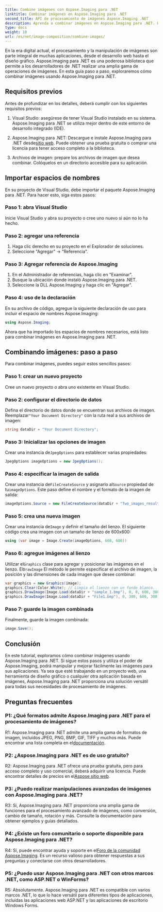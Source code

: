 ```yaml
---
title: Combine imágenes con Aspose.Imaging para .NET
linktitle: Combinar imágenes en Aspose.Imaging para .NET
second_title: API de procesamiento de imágenes Aspose.Imaging .NET
description: Aprenda a combinar imágenes en Aspose.Imaging para .NET. Una guía paso a paso para un potente procesamiento de imágenes.
type: docs
weight: 10
url: /es/net/image-composition/combine-images/
---
```

En la era digital actual, el procesamiento y la manipulación de imágenes son parte integral de muchas aplicaciones, desde el desarrollo web hasta el diseño gráfico. Aspose.Imaging para .NET es una poderosa biblioteca que permite a los desarrolladores de .NET realizar una amplia gama de operaciones de imágenes. En esta guía paso a paso, exploraremos cómo combinar imágenes usando Aspose.Imaging para .NET. 

## Requisitos previos

Antes de profundizar en los detalles, deberá cumplir con los siguientes requisitos previos:

1. Visual Studio: asegúrese de tener Visual Studio instalado en su sistema. Aspose.Imaging para .NET se utiliza mejor dentro de este entorno de desarrollo integrado (IDE).

2.  Aspose.Imaging para .NET: Descargue e instale Aspose.Imaging para .NET desde[sitio web](https://releases.aspose.com/imaging/net/). Puede obtener una prueba gratuita o comprar una licencia para tener acceso completo a la biblioteca.

3. Archivos de imagen: prepare los archivos de imagen que desea combinar. Colóquelos en un directorio accesible para su aplicación.

## Importar espacios de nombres

En su proyecto de Visual Studio, debe importar el paquete Aspose.Imaging para .NET. Para hacer esto, siga estos pasos:

### Paso 1: abra Visual Studio

Inicie Visual Studio y abra su proyecto o cree uno nuevo si aún no lo ha hecho.

### Paso 2: agregar una referencia

1. Haga clic derecho en su proyecto en el Explorador de soluciones.
2. Seleccione "Agregar" -> "Referencia".

### Paso 3: Agregar referencia de Aspose.Imaging

1. En el Administrador de referencias, haga clic en "Examinar".
2. Busque la ubicación donde instaló Aspose.Imaging para .NET.
3. Seleccione la DLL Aspose.Imaging y haga clic en "Agregar".

### Paso 4: uso de la declaración

En su archivo de código, agregue la siguiente declaración de uso para incluir el espacio de nombres Aspose.Imaging:

```csharp
using Aspose.Imaging;
```

Ahora que ha importado los espacios de nombres necesarios, está listo para combinar imágenes en Aspose.Imaging para .NET.

## Combinando imágenes: paso a paso

Para combinar imágenes, puedes seguir estos sencillos pasos:

### Paso 1: crear un nuevo proyecto

Cree un nuevo proyecto o abra uno existente en Visual Studio.

### Paso 2: configurar el directorio de datos

 Defina el directorio de datos donde se encuentran sus archivos de imagen. Reemplazar`"Your Document Directory"` con la ruta real a sus archivos de imagen:

```csharp
string dataDir = "Your Document Directory";
```

### Paso 3: Inicializar las opciones de imagen

 Crear una instancia de`JpegOptions` para establecer varias propiedades:

```csharp
JpegOptions imageOptions = new JpegOptions();
```

### Paso 4: especificar la imagen de salida

 Crear una instancia de`FileCreateSource` y asignarlo al`Source` propiedad de tu`imageOptions`. Este paso define el nombre y el formato de la imagen de salida:

```csharp
imageOptions.Source = new FileCreateSource(dataDir + "Two_images_result_out.bmp", false);
```

### Paso 5: crea una nueva imagen

 Crear una instancia de`Image` y definir el tamaño del lienzo. El siguiente código crea una imagen con un tamaño de lienzo de 600x600:

```csharp
using (var image = Image.Create(imageOptions, 600, 600))
```

### Paso 6: agregue imágenes al lienzo

 Utilizar el`Graphics` clase para agregar y posicionar las imágenes en el lienzo. El`DrawImage` El método le permite especificar el archivo de imagen, la posición y las dimensiones de cada imagen que desee combinar:

```csharp
var graphics = new Graphics(image);
graphics.Clear(Color.White); // Limpia el lienzo con un fondo blanco.
graphics.DrawImage(Image.Load(dataDir + "sample_1.bmp"), 0, 0, 600, 300); // Primera imagen.
graphics.DrawImage(Image.Load(dataDir + "File1.bmp"), 0, 300, 600, 300);    // Segunda imagen.
```

### Paso 7: guarde la imagen combinada

Finalmente, guarde la imagen combinada:

```csharp
image.Save();
```

## Conclusión

En este tutorial, exploramos cómo combinar imágenes usando Aspose.Imaging para .NET. Si sigue estos pasos y utiliza el poder de Aspose.Imaging, podrá manipular y mejorar fácilmente las imágenes para sus aplicaciones. Ya sea que esté trabajando en un proyecto web, una herramienta de diseño gráfico o cualquier otra aplicación basada en imágenes, Aspose.Imaging para .NET proporciona una solución versátil para todas sus necesidades de procesamiento de imágenes.

## Preguntas frecuentes

### P1: ¿Qué formatos admite Aspose.Imaging para .NET para el procesamiento de imágenes?

R1: Aspose.Imaging para .NET admite una amplia gama de formatos de imagen, incluidos JPEG, PNG, BMP, GIF, TIFF y muchos más. Puede encontrar una lista completa en el[documentación](https://reference.aspose.com/imaging/net/).

### P2: ¿Aspose.Imaging para .NET es de uso gratuito?

 R2: Aspose.Imaging para .NET ofrece una prueba gratuita, pero para acceso completo y uso comercial, deberá adquirir una licencia. Puede encontrar detalles de precios en el[Aspose sitio web](https://purchase.aspose.com/buy).

### P3: ¿Puedo realizar manipulaciones avanzadas de imágenes con Aspose.Imaging para .NET?

R3: Sí, Aspose.Imaging para .NET proporciona una amplia gama de funciones para el procesamiento avanzado de imágenes, como conversión, cambio de tamaño, rotación y más. Consulte la documentación para obtener ejemplos y guías detallados.

### P4: ¿Existe un foro comunitario o soporte disponible para Aspose.Imaging para .NET?

 R4: Sí, puede encontrar ayuda y soporte en el[Foro de la comunidad Aspose.Imaging](https://forum.aspose.com/). Es un recurso valioso para obtener respuestas a sus preguntas y conectarse con otros desarrolladores.

### P5: ¿Puedo usar Aspose.Imaging para .NET con otros marcos .NET, como ASP.NET o WinForms?

R5: Absolutamente. Aspose.Imaging para .NET es compatible con varios marcos .NET, lo que lo hace versátil para diferentes tipos de aplicaciones, incluidas las aplicaciones web ASP.NET y las aplicaciones de escritorio Windows Forms.